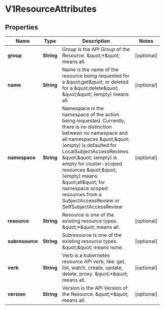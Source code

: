 

# V1ResourceAttributes

## Properties

Name | Type | Description | Notes
------------ | ------------- | ------------- | -------------
**group** | **String** | Group is the API Group of the Resource.  \&quot;*\&quot; means all. |  [optional]
**name** | **String** | Name is the name of the resource being requested for a \&quot;get\&quot; or deleted for a \&quot;delete\&quot;. \&quot;\&quot; (empty) means all. |  [optional]
**namespace** | **String** | Namespace is the namespace of the action being requested.  Currently, there is no distinction between no namespace and all namespaces \&quot;\&quot; (empty) is defaulted for LocalSubjectAccessReviews \&quot;\&quot; (empty) is empty for cluster-scoped resources \&quot;\&quot; (empty) means \&quot;all\&quot; for namespace scoped resources from a SubjectAccessReview or SelfSubjectAccessReview |  [optional]
**resource** | **String** | Resource is one of the existing resource types.  \&quot;*\&quot; means all. |  [optional]
**subresource** | **String** | Subresource is one of the existing resource types.  \&quot;\&quot; means none. |  [optional]
**verb** | **String** | Verb is a kubernetes resource API verb, like: get, list, watch, create, update, delete, proxy.  \&quot;*\&quot; means all. |  [optional]
**version** | **String** | Version is the API Version of the Resource.  \&quot;*\&quot; means all. |  [optional]



